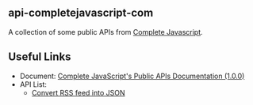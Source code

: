 ## api-completejavascript-com

A collection of some public APIs from [Complete Javascript](https://completejavascript.com).

## Useful Links

  * Document: [Complete JavaScript's Public APIs Documentation (1.0.0)](https://completejavascript.now.sh/)
  * API List:
    * [Convert RSS feed into JSON](https://completejavascript.now.sh/#tag/JSON-feed/paths/~1api~1v1~1jsonfeed/get)


